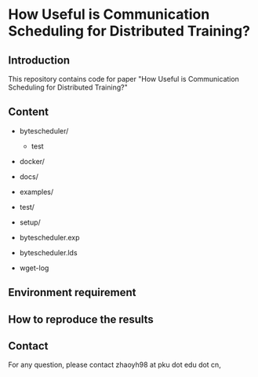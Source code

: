 # How Useful is Communication Scheduling for Distributed Training?

## Introduction
This repository contains code for paper "How Useful is Communication Scheduling for Distributed Training?"

## Content
* bytescheduler/
    * test
* docker/

* docs/

* examples/

* test/

* setup/

* bytescheduler.exp

* bytescheduler.lds

* wget-log

## Environment requirement

## How to reproduce the results

## Contact
For any question, please contact zhaoyh98 at pku dot edu dot cn, 

